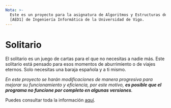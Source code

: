```yaml
---
Nota: >-
  Este es un proyecto para la asignatura de Algoritmos y Estructuras de Datos 1
  [AED1] de Ingeniería Informática de la Universidad de Vigo.
---
```


# Solitario

El solitario es un juego de cartas para el que no necesitas a nadie más. Este solitario está pensado para esos momentos de aburrimiento o de viajes eternos. Solo necesitas una baraja española y a ti mismo.

_En este proyecto se harán modificaciones de manera progresiva para mejorar su funcionamiento y eficiencia, por este motivo, **es posible que el programa no funcione por completo en algunas versiones**._

Puedes consultar toda la información [aquí](https://adotdev.gitbook.io/solitario/ "Solitario en GitBook").
